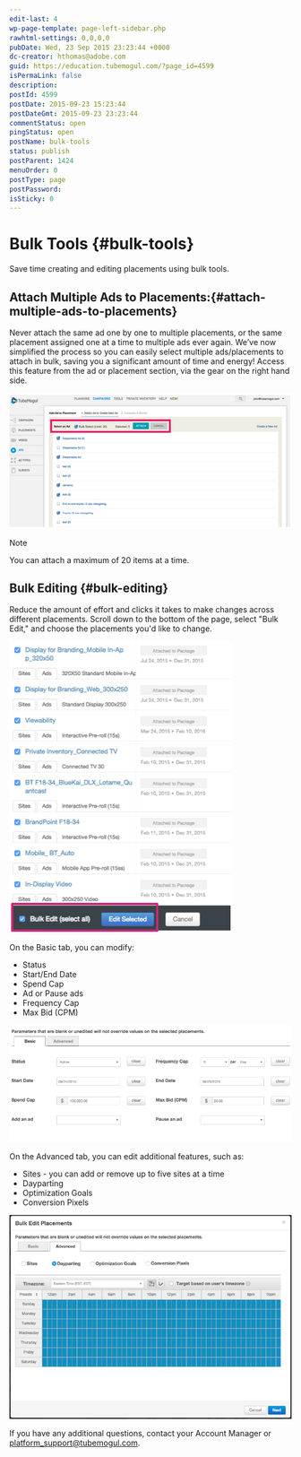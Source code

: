 ```yaml
---
edit-last: 4
wp-page-template: page-left-sidebar.php
rawhtml-settings: 0,0,0,0
pubDate: Wed, 23 Sep 2015 23:23:44 +0000
dc-creator: hthomas@adobe.com
guid: https://education.tubemogul.com/?page_id=4599
isPermaLink: false
description: 
postId: 4599
postDate: 2015-09-23 15:23:44
postDateGmt: 2015-09-23 23:23:44
commentStatus: open
pingStatus: open
postName: bulk-tools
status: publish
postParent: 1424
menuOrder: 0
postType: page
postPassword: 
isSticky: 0
---
```


# Bulk Tools {#bulk-tools}

Save time creating and editing placements using bulk tools.

## Attach Multiple Ads to Placements:{#attach-multiple-ads-to-placements}

Never attach the same ad one by one to multiple placements, or the same placement assigned one at a time to multiple ads ever again. We’ve now simplified the process so you can easily select multiple ads/placements to attach in bulk, saving you a significant amount of time and energy! Access this feature from the ad or placement section, via the gear on the right hand side.

![unnamed (3)](assets/unnamed-3.png)


>[!NOTE]
>You can attach a maximum of 20 items at a time.

## Bulk Editing {#bulk-editing}

Reduce the amount of effort and clicks it takes to make changes across different placements. Scroll down to the bottom of the page, select "Bulk Edit," and choose the placements you'd like to change.

![bulk3](assets/bulk3.png)

On the Basic tab, you can modify:

* Status
* Start/End Date
* Spend Cap
* Ad or Pause ads
* Frequency Cap
* Max Bid (CPM)

![basic](assets/basic.png)

On the Advanced tab, you can edit additional features, such as:

* Sites - you can add or remove up to five sites at a time
* Dayparting
* Optimization Goals
* Conversion Pixels

![4 - Bulk Editor - DayParting](assets/4-bulk-editor-dayparting.png)

If you have any additional questions, contact your Account Manager or platform_support@tubemogul.com. 
